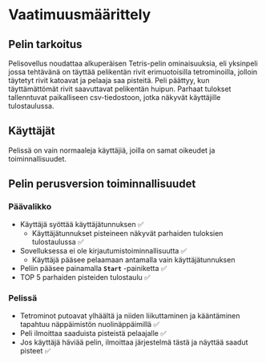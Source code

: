 # Vaatimuusmäärittely
## Pelin tarkoitus
Pelisovellus noudattaa alkuperäisen Tetris-pelin ominaisuuksia, eli yksinpeli jossa tehtävänä on täyttää pelikentän rivit erimuotoisilla tetrominoilla, jolloin täytetyt rivit katoavat ja pelaaja saa pisteitä. Peli päättyy, kun täyttämättömät rivit saavuttavat pelikentän huipun. Parhaat tulokset tallenntuvat paikalliseen csv-tiedostoon, jotka näkyvät käyttäjille tulostaulussa.

## Käyttäjät
Pelissä on vain normaaleja käyttäjiä, joilla on samat oikeudet ja toiminnallisuudet.

## Pelin perusversion toiminnallisuudet

### Päävalikko
- Käyttäjä syöttää käyttäjätunnuksen :white_check_mark:
    - Käyttäjätunnukset pisteineen näkyvät parhaiden tuloksien tulostaulussa :white_check_mark:
- Sovelluksessa ei ole kirjautumistoiminnallisuutta :white_check_mark:
    - Käyttäjä pääsee pelaamaan antamalla vain käyttäjätunnuksen
- Peliin pääsee painamalla **`Start`** -painiketta :white_check_mark:
- TOP 5 parhaiden pisteiden tulostaulu :white_check_mark:

### Pelissä
- Tetrominot putoavat ylhäältä ja niiden liikuttaminen ja kääntäminen tapahtuu näppäimistön nuolinäppäimillä :white_check_mark:
- Peli ilmoittaa saaduista pisteistä pelaajalle :white_check_mark:
- Jos käyttäjä häviää pelin, ilmoittaa järjestelmä tästä ja näyttää saadut pisteet :white_check_mark:



